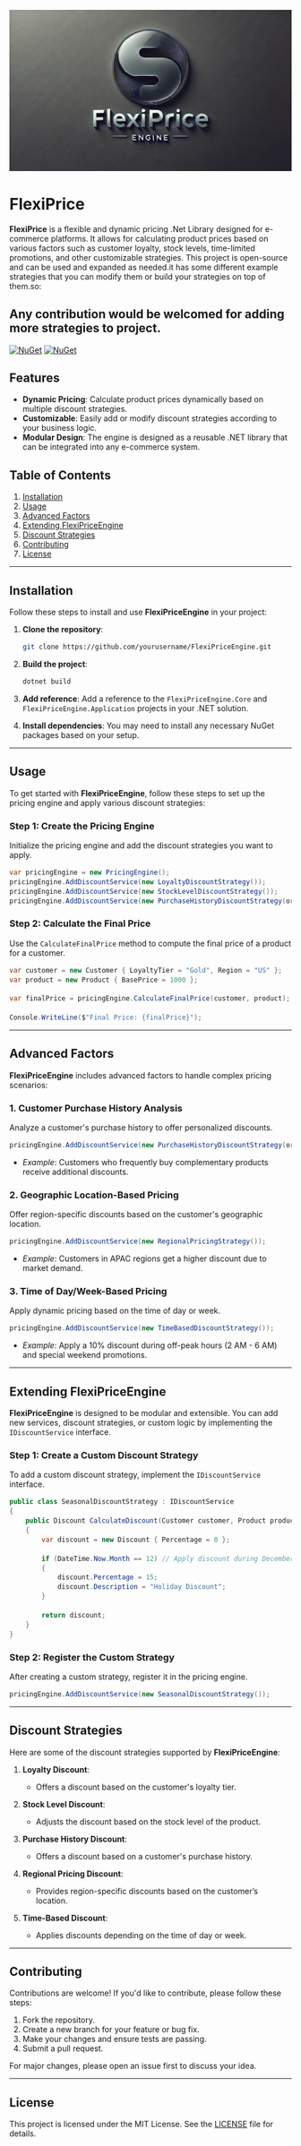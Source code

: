  ![Project Image](https://github.com/SamoProgrammer/FlexiPrice/blob/main/FlexiPrice.webp)

# FlexiPrice

**FlexiPrice** is a flexible and dynamic pricing .Net Library designed for e-commerce platforms. It allows for calculating product prices based on various factors such as customer loyalty, stock levels, time-limited promotions, and other customizable strategies. This project is open-source and can be used and expanded as needed.it has some different example strategies that you can modify them or build your strategies on top of them.so:
## Any contribution would be welcomed for adding more strategies to project.

[![NuGet](https://img.shields.io/nuget/v/FlexiPrice)](https://www.nuget.org/packages/FlexiPrice/)   [![NuGet](https://img.shields.io/nuget/dt/FlexiPrice)](https://www.nuget.org/packages/FlexiPrice/)

## Features
- **Dynamic Pricing**: Calculate product prices dynamically based on multiple discount strategies.
- **Customizable**: Easily add or modify discount strategies according to your business logic.
- **Modular Design**: The engine is designed as a reusable .NET library that can be integrated into any e-commerce system.

## Table of Contents
1. [Installation](#installation)
2. [Usage](#usage)
3. [Advanced Factors](#advanced-factors)
4. [Extending FlexiPriceEngine](#extending-flexipriceengine)
5. [Discount Strategies](#discount-strategies)
6. [Contributing](#contributing)
7. [License](#license)

---

## Installation

Follow these steps to install and use **FlexiPriceEngine** in your project:

1. **Clone the repository**:
   ```bash
   git clone https://github.com/yourusername/FlexiPriceEngine.git
   ```

2. **Build the project**:
   ```bash
   dotnet build
   ```

3. **Add reference**:
   Add a reference to the `FlexiPriceEngine.Core` and `FlexiPriceEngine.Application` projects in your .NET solution.

4. **Install dependencies**:
   You may need to install any necessary NuGet packages based on your setup.

---

## Usage

To get started with **FlexiPriceEngine**, follow these steps to set up the pricing engine and apply various discount strategies:

### Step 1: Create the Pricing Engine
Initialize the pricing engine and add the discount strategies you want to apply.

```csharp
var pricingEngine = new PricingEngine();
pricingEngine.AddDiscountService(new LoyaltyDiscountStrategy());
pricingEngine.AddDiscountService(new StockLevelDiscountStrategy());
pricingEngine.AddDiscountService(new PurchaseHistoryDiscountStrategy(orderService));
```

### Step 2: Calculate the Final Price
Use the `CalculateFinalPrice` method to compute the final price of a product for a customer.

```csharp
var customer = new Customer { LoyaltyTier = "Gold", Region = "US" };
var product = new Product { BasePrice = 1000 };

var finalPrice = pricingEngine.CalculateFinalPrice(customer, product);

Console.WriteLine($"Final Price: {finalPrice}");
```

---

## Advanced Factors

**FlexiPriceEngine** includes advanced factors to handle complex pricing scenarios:

### 1. **Customer Purchase History Analysis**
Analyze a customer's purchase history to offer personalized discounts.

```csharp
pricingEngine.AddDiscountService(new PurchaseHistoryDiscountStrategy(orderService));
```

- *Example*: Customers who frequently buy complementary products receive additional discounts.

### 2. **Geographic Location-Based Pricing**
Offer region-specific discounts based on the customer's geographic location.

```csharp
pricingEngine.AddDiscountService(new RegionalPricingStrategy());
```

- *Example*: Customers in APAC regions get a higher discount due to market demand.

### 3. **Time of Day/Week-Based Pricing**
Apply dynamic pricing based on the time of day or week.

```csharp
pricingEngine.AddDiscountService(new TimeBasedDiscountStrategy());
```

- *Example*: Apply a 10% discount during off-peak hours (2 AM - 6 AM) and special weekend promotions.

---

## Extending FlexiPriceEngine

**FlexiPriceEngine** is designed to be modular and extensible. You can add new services, discount strategies, or custom logic by implementing the `IDiscountService` interface.

### Step 1: Create a Custom Discount Strategy

To add a custom discount strategy, implement the `IDiscountService` interface.

```csharp
public class SeasonalDiscountStrategy : IDiscountService
{
    public Discount CalculateDiscount(Customer customer, Product product)
    {
        var discount = new Discount { Percentage = 0 };

        if (DateTime.Now.Month == 12) // Apply discount during December
        {
            discount.Percentage = 15;
            discount.Description = "Holiday Discount";
        }

        return discount;
    }
}
```

### Step 2: Register the Custom Strategy
After creating a custom strategy, register it in the pricing engine.

```csharp
pricingEngine.AddDiscountService(new SeasonalDiscountStrategy());
```

---

## Discount Strategies

Here are some of the discount strategies supported by **FlexiPriceEngine**:

1. **Loyalty Discount**:
   - Offers a discount based on the customer's loyalty tier.
  
2. **Stock Level Discount**:
   - Adjusts the discount based on the stock level of the product.

3. **Purchase History Discount**:
   - Offers a discount based on a customer's purchase history.

4. **Regional Pricing Discount**:
   - Provides region-specific discounts based on the customer’s location.

5. **Time-Based Discount**:
   - Applies discounts depending on the time of day or week.

---

## Contributing

Contributions are welcome! If you'd like to contribute, please follow these steps:

1. Fork the repository.
2. Create a new branch for your feature or bug fix.
3. Make your changes and ensure tests are passing.
4. Submit a pull request.

For major changes, please open an issue first to discuss your idea.

---

## License

This project is licensed under the MIT License. See the [LICENSE](LICENSE) file for details.